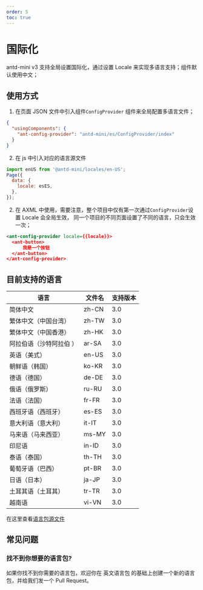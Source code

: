```yaml
---
order: 5
toc: true
---
```


# 国际化

antd-mini v3 支持全局设置国际化，通过设置 Locale 来实现多语言支持；组件默认使用中文；

## 使用方式

1. 在页面 JSON 文件中引入组件`ConfigProvider` 组件来全局配置多语言文件；

```json
{
  "usingComponents": {
    "ant-config-provider": "antd-mini/es/ConfigProvider/index"
  }
}
```

2. 在 js 中引入对应的语言源文件

```js
import enUS from '@antd-mini/locales/en-US';
Page({
  data: {
    locale: esES,
  },
});
```

2. 在 AXML 中使用，需要注意，整个项目中仅有第一次通过`ConfigProvider`设置 Locale 会全局生效，
   同一个项目的不同页面设置了不同的语言，只会生效一次；

```xml
<ant-config-provider locale={{locale}}>
  <ant-button>
      我是一个按钮
  </ant-button>
</ant-config-provider>
```

## 目前支持的语言

| 语言                    | 文件名 | 支持版本 |
| ----------------------- | ------ | -------- |
| 简体中文                | zh-CN  | 3.0      |
| 繁体中文（中国台湾）    | zh-TW  | 3.0      |
| 繁体中文（中国香港）    | zh-HK  | 3.0      |
| 阿拉伯语（沙特阿拉伯 ） | ar-SA  | 3.0      |
| 英语（美式）            | en-US  | 3.0      |
| 朝鲜语（韩国）          | ko-KR  | 3.0      |
| 德语（德国）            | de-DE  | 3.0      |
| 俄语（俄罗斯）          | ru-RU  | 3.0      |
| 法语（法国）            | fr-FR  | 3.0      |
| 西班牙语（西班牙）      | es-ES  | 3.0      |
| 意大利语（意大利）      | it-IT  | 3.0      |
| 马来语（马来西亚）      | ms-MY  | 3.0      |
| 印尼语                  | in-ID  | 3.0      |
| 泰语（泰国）            | th-TH  | 3.0      |
| 葡萄牙语（巴西）        | pt-BR  | 3.0      |
| 日语（日本）            | ja-JP  | 3.0      |
| 土耳其语（土耳其）      | tr-TR  | 3.0      |
| 越南语                  | vi-VN  | 3.0      |


在这里查看[语言包源文件](https://github.com/ant-design/ant-design-mini/blob/master/src/_locale/zh-CN.ts)

## 常见问题

### 找不到你想要的语言包?

如果你找不到你需要的语言包，欢迎你在 英文语言包 的基础上创建一个新的语言包，并给我们发一个 Pull Request。
